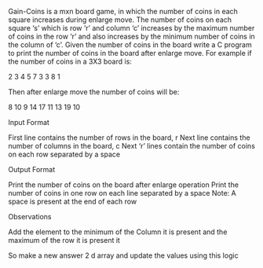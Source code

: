 Gain-Coins is a mxn board game, in which the number of coins in each square increases during enlarge move. The number of coins on each square ‘s’ which is row ‘r’ and column ‘c’ increases by the maximum number of coins in the row ‘r’ and also increases by the minimum number of coins in the column of ‘c’. Given the number of coins in the board write a C program to print the number of coins in the board after enlarge move. For example if the number of coins in a 3X3 board is:

2 3 4
5 7 3
3 8 1

Then after enlarge move the number of coins will be:

8 10 9
14 17 11
13 19 10

Input Format

First line contains the number of rows in the board, r
Next line contains the number of columns in the board, c
Next ‘r’ lines contain the number of coins on each row separated by a space

Output Format

Print the number of coins on the board after enlarge operation
Print the number of coins in one row on each line separated by a space
Note: A space is present at the end of each row


Observations

Add the element to the minimum of the Column it is present and the maximum of the row it is present it

So make a new answer 2 d array and update the values using this logic